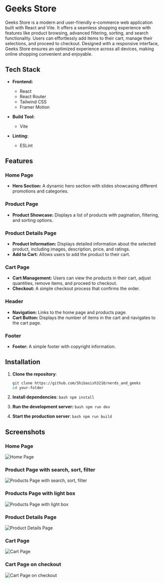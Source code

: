 # Geeks Store
Geeks Store is a modern and user-friendly e-commerce web application built with React and Vite. It offers a seamless shopping experience with features like product browsing, advanced filtering, sorting, and search functionality. Users can effortlessly add items to their cart, manage their selections, and proceed to checkout. Designed with a responsive interface, Geeks Store ensures an optimized experience across all devices, making online shopping convenient and enjoyable.

## Tech Stack

- **Frontend:**
    - React
    - React Router
    - Tailwind CSS
    - Framer Motion

- **Build Tool:**
    - Vite

- **Linting:**
    - ESLint

## Features

### Home Page
- **Hero Section:** A dynamic hero section with slides showcasing different promotions and categories.

### Product Page
- **Product Showcase:** Displays a list of products with pagination, filtering, and sorting options.

### Product Details Page
- **Product Information:** Displays detailed information about the selected product, including images, description, price, and ratings.
- **Add to Cart:** Allows users to add the product to their cart.

### Cart Page
- **Cart Management:** Users can view the products in their cart, adjust quantities, remove items, and proceed to checkout.
- **Checkout:** A simple checkout process that confirms the order.

### Header
- **Navigation:** Links to the home page and products page.
- **Cart Button:** Displays the number of items in the cart and navigates to the cart page.

### Footer
- **Footer:** A simple footer with copyright information.

## Installation

1. **Clone the repository**:
     ```bash
     git clone https://github.com/Shibasish3210/nerds_and_geeks
     cd your-folder
     ```
2. **Install dependencies**:
        ```bash
        npm install
        ```

3. **Run the development server:**
        ```bash
        npm run dev
        ```

4. **Start the production server**:
        ```bash
        npm run build
        ```

## Screenshots

### Home Page
![Home Page](https://github.com/user-attachments/assets/3feeacb9-c8c0-4c9a-a308-b135d5e9a8f8)


### Product Page with search, sort, filter
![Products Page with search, sort, filter](https://github.com/user-attachments/assets/ca6cdf12-944a-4ff9-a9fe-17eabd323cb5)
### Products Page with light box
![Products Page with light box](https://github.com/user-attachments/assets/15028973-eca3-4572-b0d8-d7137f84e729)



### Product Details Page
![Product Details Page](https://github.com/user-attachments/assets/7c625690-bcf1-4e23-b9c0-84668e91b7ef)


### Cart Page
![Cart Page](https://github.com/user-attachments/assets/761b1fdd-eb50-447b-abc6-72667b062e01)
### Cart Page on checkout
![Cart Page on checkout](https://github.com/user-attachments/assets/10d3cd1f-76ff-4beb-bfa0-9373fd17fc88)
